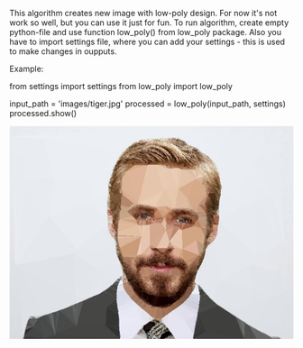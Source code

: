 This algorithm creates new image with low-poly design.
For now it's not work so well, but you can use it just for fun.
To run algorithm, create empty python-file and use function low_poly() from low_poly package.
Also you have to import settings file, where you can add your settings - this is used to make changes in oupputs.

Example:

from settings import settings
from low_poly import low_poly

input_path = 'images/tiger.jpg'
processed = low_poly(input_path, settings)
processed.show()

![Image alt](https://github.com/JohnMikhailov/low_poly_genetic/raw/master/outputs/gosling.jpg)
